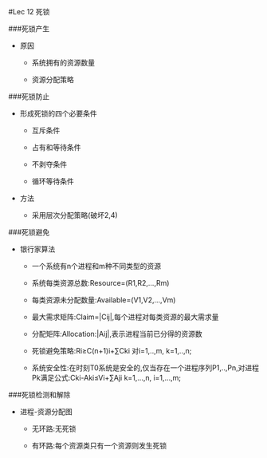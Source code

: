 #Lec 12 死锁

###死锁产生

+ 原因

	- 系统拥有的资源数量
	
	- 资源分配策略	###死锁防止
+ 形成死锁的四个必要条件
	- 互斥条件
	- 占有和等待条件
	- 不剥夺条件
	- 循环等待条件
+ 方法
	- 采用层次分配策略(破坏2,4)
###死锁避免
+ 银行家算法
	- 一个系统有n个进程和m种不同类型的资源
	- 系统每类资源总数:Resource=(R1,R2,...,Rm)
	- 每类资源未分配数量:Available=(V1,V2,...,Vm)
	- 最大需求矩阵:Claim=|Cij|,每个进程对每类资源的最大需求量
	- 分配矩阵:Allocation:|Aij|,表示进程当前已分得的资源数
	- 死锁避免策略:Ri≥C(n+1)i+∑Cki 对i=1,..,m, k=1,..,n;
	- 系统安全性:在时刻T0系统是安全的,仅当存在一个进程序列P1,..,Pn,对进程Pk满足公式:Cki-Aki≤Vi+∑Aji k=1,...,n, i=1,...,m;###死锁检测和解除
+ 进程-资源分配图
	- 无环路:无死锁
	- 有环路:每个资源类只有一个资源则发生死锁